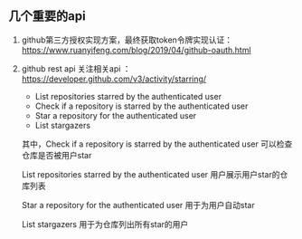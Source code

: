 [//]: # (调研文档)

## 几个重要的api
1. github第三方授权实现方案，最终获取token令牌实现认证：https://www.ruanyifeng.com/blog/2019/04/github-oauth.html
2. github rest api 关注相关api ： https://developer.github.com/v3/activity/starring/
	* List repositories starred by the authenticated user
	* Check if a repository is starred by the authenticated user
	* Star a repository for the authenticated user
	* List stargazers

	其中，Check if a repository is starred by the authenticated user 可以检查仓库是否被用户star
	
	List repositories starred by the authenticated user 用户展示用户star的仓库列表
	
	Star a repository for the authenticated user 用于为用户自动star
	
	 List stargazers 用于为仓库列出所有star的用户
	



